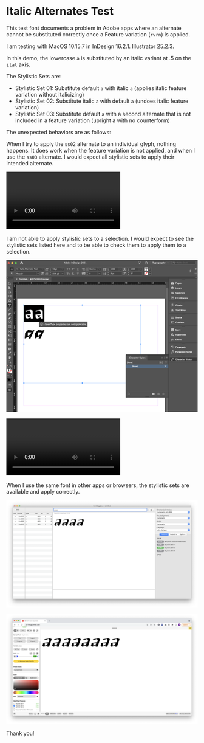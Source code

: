 # Italic Alternates Test

This test font documents a problem in Adobe apps where an alternate cannot be substituted correctly once a Feature variation (`rvrn`) is applied. 

I am testing with MacOS 10.15.7 in InDesign 16.2.1. Illustrator 25.2.3.

In this demo, the lowercase `a` is substituted by an italic variant at .5 on the `ital` axis.

The Stylistic Sets are:

* Stylistic Set 01: Substitute default `a` with italic `a` (applies italic feature variation without italicizing)
* Stylistic Set 02: Substitute italic `a` with default `a` (undoes italic feature variation)
* Stylistic Set 03: Substitute default `a` with a second alternate that is not included in a feature variation (upright a with no counterform)

The unexpected behaviors are as follows:

When I try to apply the `ss02` alternate to an individual glyph, nothing happens. It does work when the feature variation is not applied, and when I use the `ss03` alternate. I would expect all stylistic sets to apply their intended alternate.

![apply-alternate-via-tooltip-sometimes-does-not-work.mov](screengrabs/apply-alternate-via-tooltip-sometimes-does-not-work.mov)

I am not able to apply stylistic sets to a selection. I would expect to see the stylistic sets listed here and to be able to check them to apply them to a selection.



![apply-stylistic-set-via-tooltip-does-not-work.png](screengrabs/apply-stylistic-set-via-tooltip-does-not-work.png)

![apply-stylistic-set-via-character-palette-does-not-work.mov](screengrabs/apply-stylistic-set-via-character-palette-does-not-work.mov)

When I use the same font in other apps or browsers, the stylistic sets are available and apply correctly.

![Font Goggles](screengrabs/font-goggles.png)

![Chrome](screengrabs/chrome.png)

Thank you!